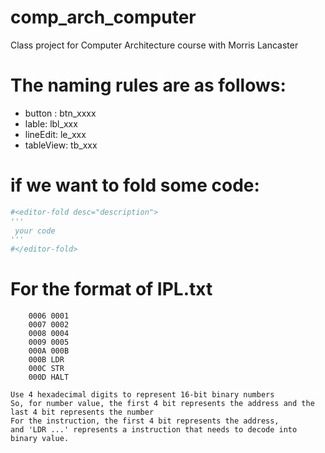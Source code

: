 # comp_arch_computer
Class project for Computer Architecture course with Morris Lancaster

# The naming rules are as follows:
- button : btn_xxxx
- lable: lbl_xxx
- lineEdit: le_xxx
- tableView: tb_xxx
# if we want to fold some code:
```python
#<editor-fold desc="description">
'''
 your code
'''
#</editor-fold>

```

# For the format of IPL.txt
```text
    0006 0001
    0007 0002
    0008 0004
    0009 0005
    000A 000B
    000B LDR
    000C STR
    000D HALT

Use 4 hexadecimal digits to represent 16-bit binary numbers
So, for number value, the first 4 bit represents the address and the last 4 bit represents the number
For the instruction, the first 4 bit represents the address, 
and 'LDR ...' represents a instruction that needs to decode into binary value.

```